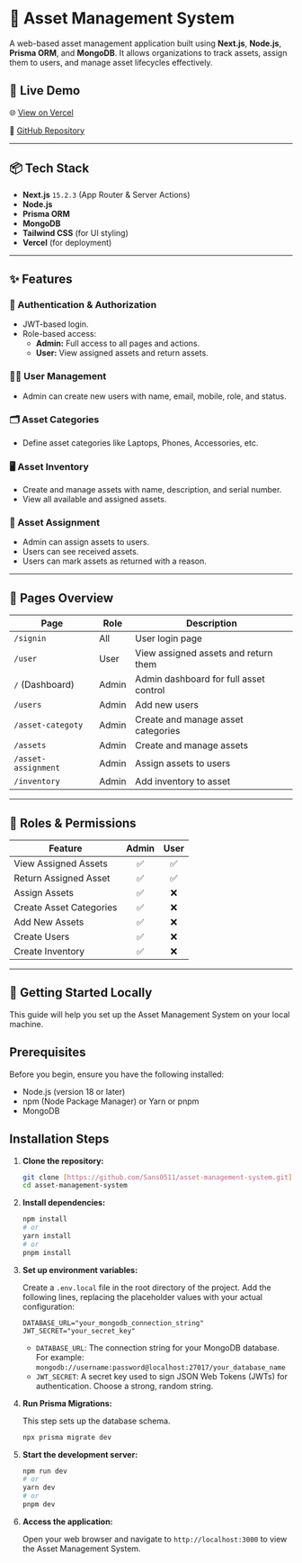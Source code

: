 # 🏢 Asset Management System

A web-based asset management application built using **Next.js**, **Node.js**, **Prisma ORM**, and **MongoDB**. It allows organizations to track assets, assign them to users, and manage asset lifecycles effectively.

## 🔗 Live Demo

🌐 [View on Vercel](https://asset-management-system-six.vercel.app/)

🧠 [GitHub Repository](https://github.com/Sans0511/asset-management-system.git/)

---

## 📦 Tech Stack

- **Next.js** `15.2.3` (App Router & Server Actions)
- **Node.js**
- **Prisma ORM**
- **MongoDB**
- **Tailwind CSS** (for UI styling)
- **Vercel** (for deployment)

---

## ✨ Features

### 🔐 Authentication & Authorization

- JWT-based login.
- Role-based access:
  - **Admin:** Full access to all pages and actions.
  - **User:** View assigned assets and return assets.

### 🧑‍💼 User Management

- Admin can create new users with name, email, mobile, role, and status.

### 🗂️ Asset Categories

- Define asset categories like Laptops, Phones, Accessories, etc.

### 🖥️ Asset Inventory

- Create and manage assets with name, description, and serial number.
- View all available and assigned assets.

### 🔄 Asset Assignment

- Admin can assign assets to users.
- Users can see received assets.
- Users can mark assets as returned with a reason.

---

## 📄 Pages Overview

| Page                | Role  | Description                            |
| ------------------- | ----- | -------------------------------------- |
| `/signin`           | All   | User login page                        |
| `/user`             | User  | View assigned assets and return them   |
| `/` (Dashboard)     | Admin | Admin dashboard for full asset control |
| `/users`            | Admin | Add new users                          |
| `/asset-categoty`   | Admin | Create and manage asset categories     |
| `/assets`           | Admin | Create and manage assets               |
| `/asset-assignment` | Admin | Assign assets to users                 |
| `/inventory`        | Admin | Add inventory to asset                 |

---

## 🔐 Roles & Permissions

| Feature                 | Admin | User |
| ----------------------- | :---: | :--: |
| View Assigned Assets    |  ✅   |  ✅  |
| Return Assigned Asset   |  ✅   |  ✅  |
| Assign Assets           |  ✅   |  ❌  |
| Create Asset Categories |  ✅   |  ❌  |
| Add New Assets          |  ✅   |  ❌  |
| Create Users            |  ✅   |  ❌  |
| Create Inventory        |  ✅   |  ❌  |

---

## 🚀 Getting Started Locally

This guide will help you set up the Asset Management System on your local machine.

## Prerequisites

Before you begin, ensure you have the following installed:

- Node.js (version 18 or later)
- npm (Node Package Manager) or Yarn or pnpm
- MongoDB

## Installation Steps

1.  **Clone the repository:**

    ```bash
    git clone [https://github.com/Sans0511/asset-management-system.git](https://github.com/Sans0511/asset-management-system.git)
    cd asset-management-system
    ```

2.  **Install dependencies:**

    ```bash
    npm install
    # or
    yarn install
    # or
    pnpm install
    ```

3.  **Set up environment variables:**

    Create a `.env.local` file in the root directory of the project. Add the following lines, replacing the placeholder values with your actual configuration:

    ```
    DATABASE_URL="your_mongodb_connection_string"
    JWT_SECRET="your_secret_key"
    ```

    - `DATABASE_URL`: The connection string for your MongoDB database. For example: `mongodb://username:password@localhost:27017/your_database_name`
    - `JWT_SECRET`: A secret key used to sign JSON Web Tokens (JWTs) for authentication. Choose a strong, random string.

4.  **Run Prisma Migrations:**

    This step sets up the database schema.

    ```bash
    npx prisma migrate dev
    ```

5.  **Start the development server:**

    ```bash
    npm run dev
    # or
    yarn dev
    # or
    pnpm dev
    ```

6.  **Access the application:**

    Open your web browser and navigate to `http://localhost:3000` to view the Asset Management System.
